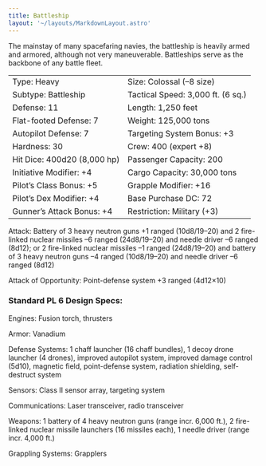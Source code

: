 ```yaml
---
title: Battleship
layout: '~/layouts/MarkdownLayout.astro'
---
```

The mainstay of many spacefaring navies, the battleship is heavily armed and
armored, although not very maneuverable. Battleships serve as the backbone of
any battle fleet.


<table> <tr><td>Type: Heavy</td><td>Size: Colossal (–8 size)</td></tr> <tr class="shaded"><td>Subtype: Battleship</td><td>Tactical Speed: 3,000 ft. (6 sq.)</td></tr> <tr><td>Defense: 11</td><td>Length: 1,250 feet</td></tr> <tr class="shaded"><td>Flat-footed Defense: 7</td><td>Weight: 125,000 tons</td></tr> <tr><td>Autopilot Defense: 7</td><td>Targeting System Bonus: +3</td></tr> <tr class="shaded"><td>Hardness: 30</td><td>Crew: 400 (expert +8)</td></tr> <tr><td>Hit Dice: 400d20 (8,000 hp)</td><td>Passenger Capacity: 200</td></tr> <tr class="shaded"><td>Initiative Modifier: +4</td><td>Cargo Capacity: 30,000 tons</td></tr> <tr><td>Pilot’s Class Bonus: +5</td><td>Grapple Modifier: +16</td></tr> <tr class="shaded"><td>Pilot’s Dex Modifier: +4</td><td>Base Purchase DC: 72</td></tr> <tr><td>Gunner’s Attack Bonus: +4</td><td>Restriction: Military (+3)</td></tr> </table>



Attack: Battery of 3 heavy neutron guns +1 ranged (10d8/19–20) and 2 fire-
linked nuclear missiles –6 ranged (24d8/19–20) and needle driver –6 ranged
(8d12); or 2 fire-linked nuclear missiles –1 ranged (24d8/19–20) and battery
of 3 heavy neutron guns –4 ranged (10d8/19–20) and needle driver –6 ranged
(8d12)

Attack of Opportunity: Point-defense system +3 ranged (4d12×10)

### Standard PL 6 Design Specs:

Engines: Fusion torch, thrusters

Armor: Vanadium

Defense Systems: 1 chaff launcher (16 chaff bundles), 1 decoy drone launcher
(4 drones), improved autopilot system, improved damage control (5d10),
magnetic field, point-defense system, radiation shielding, self-destruct
system

Sensors: Class II sensor array, targeting system

Communications: Laser transceiver, radio transceiver

Weapons: 1 battery of 4 heavy neutron guns (range incr. 6,000 ft.), 2 fire-
linked nuclear missile launchers (16 missiles each), 1 needle driver (range
incr. 4,000 ft.)

Grappling Systems: Grapplers

